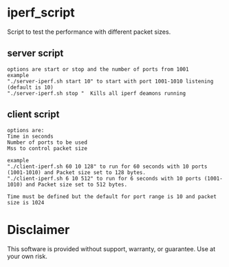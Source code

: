 # iperf_script

Script to test the performance with different packet sizes.

## server script 
	options are start or stop and the number of ports from 1001
	example 
	"./server-iperf.sh start 10" to start with port 1001-1010 listening (default is 10)
	"./server-iperf.sh stop "  Kills all iperf deamons running
  
##  client script
	options are:
	Time in seconds
	Number of ports to be used
	Mss to control packet size
	
	example 
	"./client-iperf.sh 60 10 128" to run for 60 seconds with 10 ports (1001-1010) and Packet size set to 128 bytes.
	"./client-iperf.sh 6 10 512" to run for 6 seconds with 10 ports (1001-1010) and Packet size set to 512 bytes. 
  
	Time must be defined but the default for port range is 10 and packet size is 1024 


#  Disclaimer
This software is provided without support, warranty, or guarantee. Use at your own risk.
  
